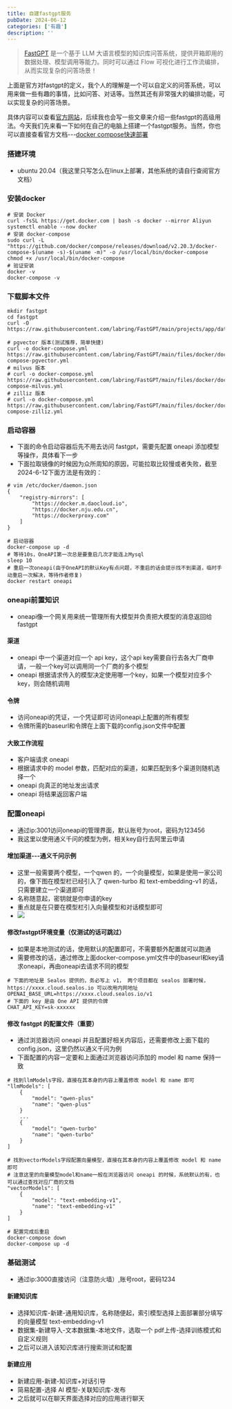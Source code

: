 ```yaml
---
title: 自建fastgpt服务
pubDate: 2024-06-12
categories: ['有趣']
description: ''
---
```


> [FastGPT](https://github.com/labring/FastGPT) 是一个基于 LLM 大语言模型的知识库问答系统，提供开箱即用的数据处理、模型调用等能力。同时可以通过 Flow 可视化进行工作流编排，从而实现复杂的问答场景！

上面是官方对fastgpt的定义，我个人的理解是一个可以自定义的问答系统，可以用来做一些有趣的事情，比如问答、对话等。当然其还有非常强大的编排功能，可以实现复杂的问答场景。

具体内容可以查看[官方网站](https://fastgpt.in/zh)，后续我也会写一些文章来介绍一些fastgpt的高级用法。今天我们先来看一下如何在自己的电脑上搭建一个fastgpt服务。当然，你也可以直接查看官方文档---[docker compose快速部署](https://doc.fastgpt.in/docs/development/docker/)

### 搭建环境
- ubuntu 20.04（我这里只写怎么在linux上部署，其他系统的请自行查阅官方文档）


### 安装docker
```shell
# 安装 Docker
curl -fsSL https://get.docker.com | bash -s docker --mirror Aliyun
systemctl enable --now docker
# 安装 docker-compose
sudo curl -L "https://github.com/docker/compose/releases/download/v2.20.3/docker-compose-$(uname -s)-$(uname -m)" -o /usr/local/bin/docker-compose
chmod +x /usr/local/bin/docker-compose
# 验证安装
docker -v
docker-compose -v
```

### 下载脚本文件
```shell
mkdir fastgpt
cd fastgpt
curl -O https://raw.githubusercontent.com/labring/FastGPT/main/projects/app/data/config.json

# pgvector 版本(测试推荐，简单快捷)
curl -o docker-compose.yml https://raw.githubusercontent.com/labring/FastGPT/main/files/docker/docker-compose-pgvector.yml
# milvus 版本
# curl -o docker-compose.yml https://raw.githubusercontent.com/labring/FastGPT/main/files/docker/docker-compose-milvus.yml
# zilliz 版本
# curl -o docker-compose.yml https://raw.githubusercontent.com/labring/FastGPT/main/files/docker/docker-compose-zilliz.yml
```
### 启动容器
- 下面的命令启动容器后先不用去访问 fastgpt，需要先配置 oneapi 添加模型等操作，具体看下一步
- 下面拉取镜像的时候因为众所周知的原因，可能拉取比较慢或者失败，截至2024-6-12下面方法是有效的：
```shell
# vim /etc/docker/daemon.json
{
    "registry-mirrors": [
        "https://docker.m.daocloud.io",
        "https://docker.nju.edu.cn",
        "https://dockerproxy.com"
    ]
}
```
```shell
# 启动容器
docker-compose up -d
# 等待10s，OneAPI第一次总是要重启几次才能连上Mysql
sleep 10
# 重启一次oneapi(由于OneAPI的默认Key有点问题，不重启的话会提示找不到渠道，临时手动重启一次解决，等待作者修复)
docker restart oneapi
```

### oneapi前置知识
- oneapi像一个网关用来统一管理所有大模型并负责把大模型的消息返回给 fastgpt
#### 渠道
- oneapi 中一个渠道对应一个 api key，这个api key需要自行去各大厂商申请，一般一个key可以调用同一个厂商的多个模型
- oneapi 根据请求传入的模型决定使用哪一个key，如果一个模型对应多个key，则会随机调用
#### 令牌
- 访问oneapi的凭证，一个凭证即可访问oneapi上配置的所有模型
- 令牌所需的baseurl和令牌在上面下载的config.json文件中配置
#### 大致工作流程
- 客户端请求 oneapi
- 根据请求中的 model 参数，匹配对应的渠道，如果匹配到多个渠道则随机选择一个
- oneapi 向真正的地址发出请求
- oneapi 将结果返回客户端

### 配置oneapi
- 通过ip:3001访问oneapi的管理界面，默认账号为root，密码为123456
- 我这里以使用通义千问的模型为例，相关key自行去阿里云申请
#### 增加渠道---通义千问示例
- 这里一般需要两个模型，一个qwen 的，一个向量模型，如果是使用一家公司的，像下图在模型栏已经引入了 qwen-turbo 和 text-embedding-v1 的话，只需要建立一个渠道即可
- 名称随意起，密钥就是你申请的key
- 重点就是在只要在模型栏引入向量模型和对话模型即可
- ![](https://blog.lovehxy.com/blog/fastgpt-oneapi-通义千问配置.png)
#### 修改fastgpt环境变量（仅测试的话可跳过）
- 如果是本地测试的话，使用默认的配置即可，不需要额外配置就可以跑通
- 需要修改的话，通过修改上面docker-compose.yml文件中的baseurl和key请求oneapi，再由oneapi去请求不同的模型
```shell
# 下面的地址是 Sealos 提供的，务必写上 v1， 两个项目都在 sealos 部署时候，https://xxxx.cloud.sealos.io 可以改用内网地址
OPENAI_BASE_URL=https://xxxx.cloud.sealos.io/v1
# 下面的 key 是由 One API 提供的令牌
CHAT_API_KEY=sk-xxxxxx
```
#### 修改 fastgpt 的配置文件（重要）
- 通过浏览器访问 oneapi 并且配置好相关内容后，还需要修改上面下载的 config.json，这里仍然以通义千问为例
- 下面配置的内容一定要和上面通过浏览器访问添加的 model 和 name 保持一致
```shell
# 找到llmModels字段，直接在其本身的内容上覆盖修改 model 和 name 即可
"llmModels": [
	{
		"model": "qwen-plus"
		"name": "qwen-plus"
	}
	...
	{
		"model": "qwen-turbo"
		"name": "qwen-turbo"
	}
]

# 找到vectorModels字段配置向量模型，直接在其本身的内容上覆盖修改 model 和 name 即可
# 注意这里的向量模型model和name一般在浏览器访问 oneapi 的时候，系统默认的有，也可以通过查找对应厂商的文档
"vectorModels": [
	{
		"model": "text-embedding-v1",
		"name": "text-embedding-v1"
	}
]

# 配置完成后重启
docker-compose down
docker-compose up -d
```

### 基础测试
- 通过ip:3000直接访问（注意防火墙）,账号root，密码1234
#### 新建知识库
- 选择知识库-新建-通用知识库，名称随便起，索引模型选择上面部署部分填写的向量模型 text-embedding-v1
- 数据集-新建导入-文本数据集-本地文件，选取一个 pdf上传-选择训练模式和自定义规则
- 之后可以进入该知识库进行搜索测试和配置
#### 新建应用
- 新建应用-新建-知识库+对话引导
- 简易配置-选择 AI 模型-关联知识库-发布
- 之后就可以在聊天界面选择对应的应用进行聊天